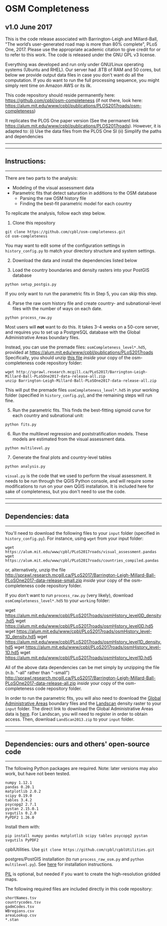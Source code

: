 
# OSM Completeness
## v1.0 June 2017

This is the code release associated with Barrington-Leigh and Millard-Ball, "The world’s user-generated road map is more than 80%
complete", PLoS One, 2017.  Please use the appropriate academic citation to give credit for or to refer to this work.
The code is released under the GNU GPL v3 license.

Everything was developed and run only under GNU/Linux
operating systems (Ubuntu and RHEL). Our server had .8TB of RAM and 50
cores, but below we provide output data files in case you don't want
do all the computation.  If you do want to run the full processing
sequence, you might simply rent time on Amazon AWS or its ilk.

This code repository should reside permanently here: https://github.com/cpbl/osm-completeness (if not there, look here: https://alum.mit.edu/www/cpbl/publications/PLOS2017roads/osm-completeness)

It replicates the PLOS One paper version (See the permanent link
https://alum.mit.edu/www/cpbl/publications/PLOS2017roads). However, it is adapted to:
(i) Use the data files from the PLOS One SI
(ii) Simplify the paths and dependencies

------------------------------------------------------------------------------------------
------------------------------------------------------------------------------------------
Instructions:
------------------------------------------------------------------------------------------
------------------------------------------------------------------------------------------

There are two parts to the analysis: 
* Modeling of the visual assessment data
* Parametric fits that detect saturation in additions to the OSM database
    * Parsing the raw OSM history file
    * Finding the best-fit parametric model for each country

To replicate the analysis, follow each step below.

1. Clone this repository

```
git clone https://github.com/cpbl/osm-completeness.git
cd osm-completeness
```

You may want to edit some of the configuration settings in `history_config.py` to match your directory structure and system settings.

2. Download the data and install the dependencies listed below

3. Load the country boundaries and density rasters into your PostGIS database

`python setup_postgis.py`

If you only want to run the parametric fits in Step 5, you can skip this step.

4. Parse the raw osm history file and create country- and subnational-level files with the number of ways on each date.

`python process_raw.py`

Most users will **not** want to do this. It takes 3-4 weeks on a 50-core server, and requires you to set up a PostgreSQL database with the Global Administrative Areas boundary files. 

Instead, you can use the premade files: `osmCompleteness_level*.hd5`, 
provided at https://alum.mit.edu/www/cpbl/publications/PLoS2017roads
Specifically,  you should unzip [this file](http://sprawl.research.mcgill.ca/PLoS2017/Barrington-Leigh-Millard-Ball-PLoSOne2017-data-release-all.zip) *inside* your copy of the osm-completeness code repository folder:

```
wget http://sprawl.research.mcgill.ca/PLoS2017/Barrington-Leigh-Millard-Ball-PLoSOne2017-data-release-all.zip
unzip Barrington-Leigh-Millard-Ball-PLoSOne2017-data-release-all.zip
```

This will put the premade files `osmCompleteness_level*.hd5` in your working folder (specified in `history_config.py`), and the remaining steps will run fine.

5. Run the parametric fits. This finds the best-fitting sigmoid curve for each country and subnational unit:

`python fits.py`

6. Run the multilevel regression and poststratification models. These models are estimated from the visual assessment data. 

`python multilevel.py`

7. Generate the final plots and country-level tables

`python analysis.py`

`visual.py` is the code that we used to perform the visual assessment. It needs to be run through the QGIS Python console, and will require some modifications to run on your own QGIS installation. It is included here for sake of completeness, but you don't need to use the code.

------------------------------------------------------------------------------------------
------------------------------------------------------------------------------------------
Dependencies: data
------------------------------------------------------------------------------------------
------------------------------------------------------------------------------------------

You'll need to download the following files to your `input` folder (specified in `history_config.py`).  For instance, using `wget` from your input folder:

```
wget https://alum.mit.edu/www/cpbl/PLoS2017roads/visual_assessment.pandas
wget https://alum.mit.edu/www/cpbl/PLoS2017roads/countries_compiled.pandas
```

or, alternatively, unzip the file
http://sprawl.research.mcgill.ca/PLoS2017/Barrington-Leigh-Millard-Ball-PLoSOne2017-data-release-small.zip
*inside* your copy of the osm-completeness code repository folder.

If you don't want to run `process_raw.py` (very likely), download `osmCompleteness_level*.hd5` to your `working` folder:

wget https://alum.mit.edu/www/cpbl/PLoS2017roads/osmHistory_level0D_density.hd5
wget https://alum.mit.edu/www/cpbl/PLoS2017roads/osmHistory_level0D.hd5
wget https://alum.mit.edu/www/cpbl/PLoS2017roads/osmHistory_level-1D_density.hd5
wget https://alum.mit.edu/www/cpbl/PLoS2017roads/osmHistory_level1D_density.hd5
wget https://alum.mit.edu/www/cpbl/PLoS2017roads/osmHistory_level-1D.hd5
wget https://alum.mit.edu/www/cpbl/PLoS2017roads/osmHistory_level1D.hd5

All of the above data dependencies can be met simply by unzipping the file (n.b. "-all" rather than "-small")
http://sprawl.research.mcgill.ca/PLoS2017/Barrington-Leigh-Millard-Ball-PLoSOne2017-data-release-all.zip
*inside* your copy of the osm-completeness code repository folder.

In order to run the parametric fits, you will also need to download the [Global Administrative Areas](http://gadm.org) boundary files and the [Landscan](http://web.ornl.gov/sci/landscan/landscan_data_avail.shtml) density raster to your `input` folder. The direct link to download the Global Administrative Areas data is [here](http://biogeo.ucdavis.edu/data/gadm2.8/gadm28.shp.zip). For Landscan, you will need to register in order to obtain access. Then, download `LandScan2013.zip` to your `input` folder.

------------------------------------------------------------------------------------------
------------------------------------------------------------------------------------------
Dependencies: ours and others' open-source code
------------------------------------------------------------------------------------------
------------------------------------------------------------------------------------------

The following Python packages are required. Note: later versions may also work, but have not been tested.

```
numpy 1.12.1
pandas 0.20.1
matplotlib 2.0.2
scipy 0.19.0
tables 3.4.2
psycopg2 2.7.1
pystan 2.15.0.1
svgutils 0.2.0
PyPDF2 1.26.0
```

Install them with:

`pip install numpy pandas matplotlib scipy tables psycopg2 pystan svgutils PyPDF2`

cpblUtilities. Use `git clone https://github.com/cpbl/cpblUtilities.git`

postgres/PostGIS installation (to run `process_raw_osm.py` and `python multilevel.py`). See [here](http://postgis.net/install/) for installation instructions.

[PIL](http://www.pythonware.com/products/pil/) is optional, but needed if you want to create the high-resolution gridded maps.

The following required files are included directly in this code repository:

```
shortNames.tsv
countrycodes.tsv
gadmCodes.tsv
WBregions.csv
areaLookup.csv
*.stan
```

